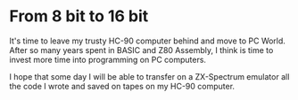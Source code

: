From 8 bit to 16 bit
====================

It's time to leave my trusty HC-90 computer behind and move to PC World.
After so many years spent in BASIC and Z80 Assembly, I think is time to invest more time into programming on PC computers.

I hope that some day I will be able to transfer on a ZX-Spectrum emulator all the code I wrote and saved on tapes on my HC-90 computer.
